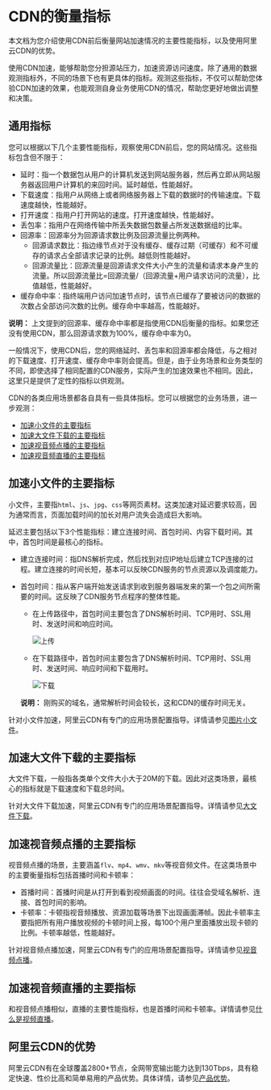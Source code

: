 # CDN的衡量指标

本文档为您介绍使用CDN前后衡量网站加速情况的主要性能指标，以及使用阿里云CDN的优势。

使用CDN加速，能够帮助您分担源站压力，加速资源访问速度。除了通用的数据观测指标外，不同的场景下也有更具体的指标。观测这些指标，不仅可以帮助您体验CDN加速的效果，也能观测自身业务使用CDN的情况，帮助您更好地做出调整和决策。

## 通用指标

您可以根据以下几个主要性能指标，观察使用CDN前后，您的网站情况。这些指标包含但不限于：

-   延时：指一个数据包从用户的计算机发送到网站服务器，然后再立即从网站服务器返回用户计算机的来回时间。延时越低，性能越好。
-   下载速度：指用户从网络上或者网络服务器上下载的数据时的传输速度。下载速度越快，性能越好。
-   打开速度：指用户打开网站的速度。打开速度越快，性能越好。
-   丢包率：指用户在网络传输中所丢失数据包数量占所发送数据组的比率。
-   回源率：回源率分为回源请求数比例及回源流量比例两种。
    -   回源请求数比：指边缘节点对于没有缓存、缓存过期（可缓存）和不可缓存的请求占全部请求记录的比例。越低则性能越好。
    -   回源流量比：回源流量是回源请求文件大小产生的流量和请求本身产生的流量。所以回源流量比=回源流量/（回源流量+用户请求访问的流量），比值越低，性能越好。
-   缓存命中率：指终端用户访问加速节点时，该节点已缓存了要被访问的数据的次数占全部访问次数的比例。缓存命中率越高，性能越好。

**说明：** 上文提到的回源率、缓存命中率都是指使用CDN后衡量的指标。如果您还没有使用CDN，那么回源请求数为100%，缓存命中率为0。

一般情况下，使用CDN后，您的网络延时、丢包率和回源率都会降低，与之相对的下载速度、打开速度、缓存命中率则会提高。但是，由于业务场景和业务类型的不同，即使选择了相同配置的CDN服务，实际产生的加速效果也不相同。因此，这里只是提供了定性的指标以供观测。

CDN的各类应用场景都各自具有一些具体指标。您可以根据您的业务场景，进一步观测：

-   [加速小文件的主要指标](#section_8a2_q7p_p3b)
-   [加速大文件下载的主要指标](#section_p6c_q7u_te0)
-   [加速视音频点播的主要指标](#section_6em_fo4_fde)
-   [加速视音频直播的主要指标](#section_flv_vsg_uvi)

## 加速小文件的主要指标

小文件，主要指`html`、`js`、`jpg`、`css`等网页素材。这类加速对延迟要求较高，因为通常而言，页面加载时间的加长对用户流失会造成巨大影响。

延迟主要包括以下3个性能指标：建立连接时间、首包时间、内容下载时间。其中，首包时间是最核心的指标。

-   建立连接时间：指DNS解析完成，然后找到对应IP地址后建立TCP连接的过程。建立连接的时间长短，基本可以反映CDN服务的节点资源以及调度能力。
-   首包时间：指从客户端开始发送请求到收到服务器端发来的第一个包之间所需要的时间。这反映了CDN服务节点程序的整体性能。

    -   在上传路径中，首包时间主要包含了DNS解析时间、TCP用时、SSL用时、发送时间和响应时间。

        ![上传](https://static-aliyun-doc.oss-cn-hangzhou.aliyuncs.com/assets/img/zh-CN/0280477951/p62892.png)

    -   在下载路径中，首包时间主要包含了DNS解析时间、TCP用时、SSL用时、发送时间、响应时间和下载用时。

        ![下载](https://static-aliyun-doc.oss-cn-hangzhou.aliyuncs.com/assets/img/zh-CN/0280477951/p63717.png)

    **说明：** 刚购买的域名，通常解析时间会较长，这和CDN的缓存时间无关。


针对小文件加速，阿里云CDN有专门的应用场景配置指导。详情请参见[图片小文件](/intl.zh-CN/产品简介/应用场景/图片小文件.md)。

## 加速大文件下载的主要指标

大文件下载，一般指各类单个文件大小大于20M的下载。因此对这类场景，最核心的指标就是下载速度和下载总时间。

针对大文件下载加速，阿里云CDN有专门的应用场景配置指导。详情请参见[大文件下载](/intl.zh-CN/产品简介/应用场景/大文件下载.md)。

## 加速视音频点播的主要指标

视音频点播的场景，主要涵盖`flv`、`mp4`、`wmv`、`mkv`等视音频文件。在这类场景中的主要衡量指标包括首播时间和卡顿率：

-   首播时间：首播时间是从打开到看到视频画面的时间。往往会受域名解析、连接、首包时间的影响。
-   卡顿率：卡顿指视音频播放、资源加载等场景下出现画面滞帧。因此卡顿率主要指把所有用户播放视频的卡顿时间上报，每100个用户里面播放出现卡顿的比例。卡顿率越低，性能越好。

针对视音频点播加速，阿里云CDN有专门的应用场景配置指导。详情请参见[视音频点播](/intl.zh-CN/产品简介/应用场景/视音频点播.md)。

## 加速视音频直播的主要指标

和视音频点播相似，直播的主要性能指标，也是首播时间和卡顿率。详情请参见[什么是视频直播](/intl.zh-CN/产品简介/什么是视频直播.md)。

## 阿里云CDN的优势

阿里云CDN有在全球覆盖2800+节点，全网带宽输出能力达到130Tbps，具有稳定快速、性价比高和简单易用的产品优势。具体详情，请参见[产品优势](/intl.zh-CN/产品简介/产品优势.md)。

